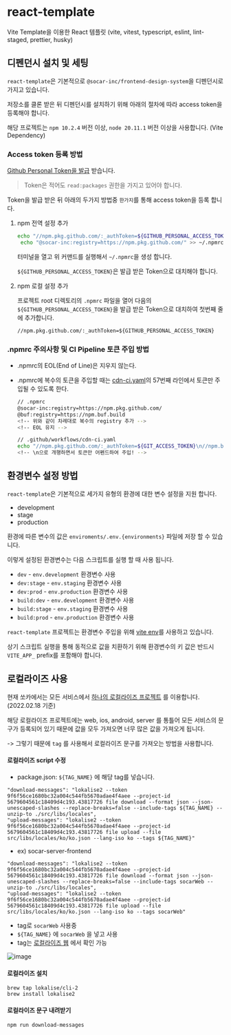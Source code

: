 # react-template

Vite Template을 이용한 React 템플릿 (vite, vitest, typescript, eslint, lint-staged, prettier, husky)

## 디펜던시 설치 및 세팅

`react-template`은 기본적으로 `@socar-inc/frontend-design-system`을 디펜던시로 가지고 있습니다.

저장소를 클론 받은 뒤 디펜던시를 설치하기 위해 아래의 절차에 따라 access token을 등록해야 합니다.

해당 프로젝트는 `npm 10.2.4` 버전 이상, `node 20.11.1` 버전 이상을 사용합니다. (Vite Dependency)

### Access token 등록 방법

[Github Personal Token을 발급](https://github.com/settings/tokens/new) 받습니다.

> Token은 적어도 `read:packages` 권한을 가지고 있어야 합니다.

Token을 발급 받은 뒤 아래의 두가지 방법중 `한가지`를 통해 access token을 등록 합니다.

1. npm 전역 설정 추가

   ```sh
   echo "//npm.pkg.github.com/:_authToken=${GITHUB_PERSONAL_ACCESS_TOKEN}" >> ~/.npmrc && \
    echo "@socar-inc:registry=https://npm.pkg.github.com/" >> ~/.npmrc
   ```

   터미널을 열고 위 커맨드를 실행해서 `~/.npmrc`을 생성 합니다.

   `${GITHUB_PERSONAL_ACCESS_TOKEN}`은 발급 받은 Token으로 대치해야 합니다.

2. npm 로컬 설정 추가

   프로젝트 root 디렉토리의 `.npmrc` 파일을 열어 다음의 `${GITHUB_PERSONAL_ACCESS_TOKEN}`을 발급 받은 Token으로 대치하여 첫번째 줄에 추가합니다.

   ```
   //npm.pkg.github.com/:_authToken=${GITHUB_PERSONAL_ACCESS_TOKEN}
   ```

### .npmrc 주의사항 및 CI Pipeline 토큰 주입 방법

- .npmrc의 EOL(End of Line)은 지우지 않는다.
- .npmrc에 복수의 토큰을 주입할 때는 [cdn-ci.yaml](./.github/workflows/cdn-ci.yaml)의 57번째 라인에서 토큰만 주입될 수 있도록 한다.

  ```bash
  // .npmrc
  @socar-inc:registry=https://npm.pkg.github.com/
  @buf:registry=https://npm.buf.build
  <!-- 위와 같이 차례대로 복수의 registry 추가 -->
  <!-- EOL 유지 -->
  ```

  ```bash
  // .github/workflows/cdn-ci.yaml
  echo "//npm.pkg.github.com/:_authToken=${GIT_ACCESS_TOKEN}\n//npm.buf.build/:_authToken=${BSR_TOKEN}" >> .npmrc
  <!-- \n으로 개행하면서 토큰만 어펜드하여 주입! -->
  ```

## 환경변수 설정 방법

`react-template`은 기본적으로 세가지 유형의 환경에 대한 변수 설정을 지원 합니다.

- development
- stage
- production

환경에 따른 변수의 값은 `enviroments/.env.{environments}` 파일에 저장 할 수 있습니다.

이렇게 설정된 환경변수는 다음 스크립트를 실행 할 때 사용 됩니다.

- `dev` - `env.development` 환경변수 사용
- `dev:stage` - `env.staging` 환경변수 사용
- `dev:prod` - `env.production` 환경변수 사용
- `build:dev` - `env.development` 환경변수 사용
- `build:stage` - `env.staging` 환경변수 사용
- `build:prod` - `env.production` 환경변수 사용

`react-template` 프로젝트는 환경변수 주입을 위해 [vite env](ko.vitejs.dev/guide/env-and-mode.html)를 사용하고 있습니다.

상기 스크립트 실행을 통해 동적으로 값을 치환하기 위해 환경변수의 키 값은 반드시 `VITE_APP_` prefix를 포함해야 합니다.

## 로컬라이즈 사용

현재 쏘카에서는 모든 서비스에서 [하나의 로컬라이즈 프로젝트](https://app.lokalise.com/project/5679604561c18409d4c193.43817726/) 를 이용합니다. (2022.02.18 기준)

해당 로컬라이즈 프로젝트에는 web, ios, android, server 를 통틀어 모든 서비스의 문구가 등록되어 있기 때문에 값을 모두 가져오면 너무 많은 값을 가져오게 됩니다.

-> 그렇기 때문에 `tag` 를 사용해서 로컬라이즈 문구를 가져오는 방법을 사용합니다.

#### 로컬라이즈 script 수정

- package.json: `${TAG_NAME}` 에 해당 tag를 넣습니다.

```
"download-messages": "lokalise2 --token 9f6f56ce1680bc32a004c544fb5670adae4f4aee --project-id 5679604561c18409d4c193.43817726 file download --format json --json-unescaped-slashes --replace-breaks=false --include-tags ${TAG_NAME} --unzip-to ./src/libs/locales",
"upload-messages": "lokalise2 --token 9f6f56ce1680bc32a004c544fb5670adae4f4aee --project-id 5679604561c18409d4c193.43817726 file upload --file src/libs/locales/ko/ko.json --lang-iso ko --tags ${TAG_NAME}"
```

- ex) socar-server-frontend

```
"download-messages": "lokalise2 --token 9f6f56ce1680bc32a004c544fb5670adae4f4aee --project-id 5679604561c18409d4c193.43817726 file download --format json --json-unescaped-slashes --replace-breaks=false --include-tags socarWeb --unzip-to ./src/libs/locales",
"upload-messages": "lokalise2 --token 9f6f56ce1680bc32a004c544fb5670adae4f4aee --project-id 5679604561c18409d4c193.43817726 file upload --file src/libs/locales/ko/ko.json --lang-iso ko --tags socarWeb"
```

- tag로 `socarWeb` 사용중
- `${TAG_NAME}` 에 `socarWeb` 을 넣고 사용
- tag는 [로컬라이즈 웹](https://app.lokalise.com/project/5679604561c18409d4c193.43817726/) 에서 확인 가능

![image](https://user-images.githubusercontent.com/72717402/154643277-cdf795ff-6427-42af-a056-6065e76942c1.png)

#### 로컬라이즈 설치

```
brew tap lokalise/cli-2
brew install lokalise2
```

#### 로컬라이즈 문구 내려받기

```
npm run download-messages
```

